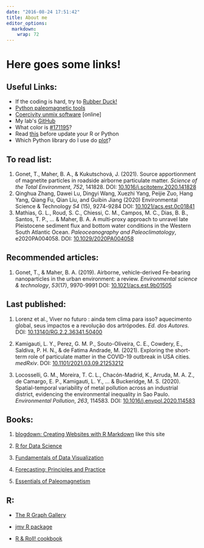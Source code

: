 ```yaml
---
date: "2016-08-24 17:51:42"
title: About me
editor_options: 
  markdown: 
    wrap: 72
---
```


# Here goes some links!

## Useful Links:

-   If the coding is hard, try to [Rubber
    Duck!](https://rubberduckdebugging.com/)
-   [Python paleomagnetic tools](https://github.com/PmagPy)
-   [Coercivity unmix
    software](http://shinyapps.its.carleton.edu/max-unmix/) \[online\]
-   My lab's [GitHub](https://github.com/lapat-iag-usp)
-   What color is
    [\#171195](https://www.webfx.com/web-design/hex-to-rgb/)?
-   Read
    [this](https://docs.conda.io/projects/conda/en/latest/user-guide/tasks/manage-environments.html)
    before update your R or Python
-   Which Python library do I use do [plot](https://pythonplot.com/)?

## To read list:

1.  Gonet, T., Maher, B. A., & Kukutschová, J. (2021). Source
    apportionment of magnetite particles in roadside airborne
    particulate matter. *Science of the Total Environment*,
    *752*, 141828. DOI:
    [10.1016/j.scitotenv.2020.141828](https://doi.org/10.1016/j.scitotenv.2020.141828 "Persistent link using digital object identifier")
2.  Qinghua Zhang, Dawei Lu, Dingyi Wang, Xuezhi Yang, Peijie Zuo, Hang
    Yang, Qiang Fu, Qian Liu, and Guibin Jiang (2020) Environmental
    Science & Technology *54* (15), 9274-9284 DOI:
    [10.1021/acs.est.0c01841](https://pubs.acs.org/doi/abs/10.1021/acs.est.0c01841?casa_token=6bQJ9NDe6c4AAAAA:2Airmk-lTb3TE-R7-PcPn9BBF6leX10XhBknl7zwUG3ca_owJ-JrCrxyWAPV-t6C9rDRTFB6RXq4_Wvc)
3.  Mathias, G. L., Roud, S. C., Chiessi, C. M., Campos, M. C., Dias, B.
    B., Santos, T. P., ... & Maher, B. A. A multi‐proxy approach to
    unravel late Pleistocene sediment flux and bottom water conditions
    in the Western South Atlantic Ocean. *Paleoceanography and
    Paleoclimatology*, e2020PA004058. DOI:
    [10.1029/2020PA004058](https://doi.org/10.1029/2020PA004058)

## Recommended articles:

1.  Gonet, T., & Maher, B. A. (2019). Airborne, vehicle-derived
    Fe-bearing nanoparticles in the urban environment: a review.
    *Environmental science & technology*, *53*(17), 9970-9991 DOI:
    [10.1021/acs.est.9b01505](https://doi.org/10.1021/acs.est.9b01505 "DOI URL")

## Last published:

1.  Lorenz et al., Viver no futuro : ainda tem clima para isso?
    aquecimento global, seus impactos e a revolução dos artrópodes. *Ed.
    dos Autores.* DOI:
    [10.13140/RG.2.2.36341.50400](http://dx.doi.org/10.13140/RG.2.2.36341.50400)

2.  Kamigauti, L. Y., Perez, G. M. P., Souto-Oliveira, C. E., Cowdery,
    E., Saldiva, P. H. N., & de Fatima Andrade, M. (2021). Exploring the
    short-term role of particulate matter in the COVID-19 outbreak in
    USA cities. *medRxiv*. DOI:
    [10.1101/2021.03.09.21253212](https://doi.org/10.1101/2021.03.09.21253212)

3.  Locosselli, G. M., Moreira, T. C. L., Chacón-Madrid, K., Arruda, M.
    A. Z., de Camargo, E. P., Kamigauti, L. Y., ... & Buckeridge, M. S.
    (2020). Spatial-temporal variability of metal pollution across an
    industrial district, evidencing the environmental inequality in Sao
    Paulo. *Environmental Pollution*, *263*, 114583. DOI:
    [10.1016/j.envpol.2020.114583](https://doi.org/10.1016/j.envpol.2020.114583)

## Books:

1.  [blogdown: Creating Websites with R
    Markdown](https://bookdown.org/yihui/blogdown/) like this site

2.  [R for Data Science](https://r4ds.had.co.nz/)

3.  [Fundamentals of Data
    Visualization](https://clauswilke.com/dataviz/)

4.  [Forecasting: Principles and Practice](https://otexts.com/fpp2/)

5.  [Essentials of
    Paleomagnetism](https://earthref.org/MagIC/books/Tauxe/Essentials/)

## R:

-   [The R Graph Gallery](https://www.r-graph-gallery.com/index.html)

-   [jmv R package](https://www.jamovi.org/jmv/index.html)

-   [R & Roll! cookbook](https://randroll.wordpress.com/)
